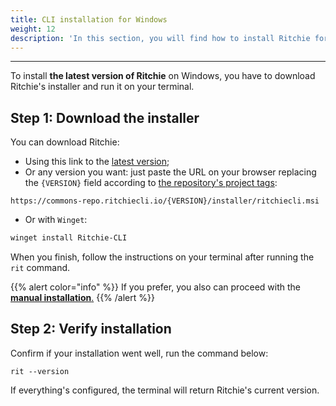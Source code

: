 ```yaml
---
title: CLI installation for Windows
weight: 12
description: 'In this section, you will find how to install Ritchie for Windows.'
---
```


---

To install **the latest version of Ritchie** on Windows, you have to download Ritchie's installer and run it on your terminal.

## Step 1: Download the installer

You can download Ritchie:

- Using this link to the [latest version](https://commons-repo.ritchiecli.io/latest/ritchiecli.msi);
- Or any version you want: just paste the URL on your browser replacing the `{VERSION}` field according to [the repository's project tags](https://github.com/ZupIT/ritchie-cli/tags):

```url
https://commons-repo.ritchiecli.io/{VERSION}/installer/ritchiecli.msi
```

- Or with `Winget`:

```bash
winget install Ritchie-CLI
```

When you finish, follow the instructions on your terminal after running the `rit` command.

{{% alert color="info" %}}
If you prefer, you also can proceed with the[ **manual installation**.](/docs-ritchie/getting-started/manual-installation/)
{{% /alert %}}

## Step 2: Verify installation

Confirm if your installation went well, run the command below:

```text
rit --version
```

If everything's configured, the terminal will return Ritchie's current version.
